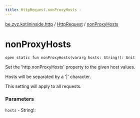 ```yaml
---
title: HttpRequest.nonProxyHosts - 
---
```


[be.zvz.kotlininside.http](../index.html) / [HttpRequest](index.html) / [nonProxyHosts](./non-proxy-hosts.html)

# nonProxyHosts

`open static fun nonProxyHosts(vararg hosts: String!): Unit`

Set the 'http.nonProxyHosts' property to the given host values.

 Hosts will be separated by a '|' character.

 This setting will apply to all requests.

### Parameters

`hosts` - String!: 